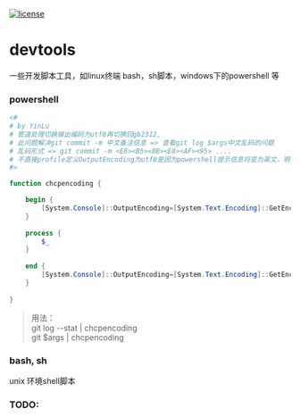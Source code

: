 [![license](https://img.shields.io/github/license/mashape/apistatus.svg)](https://github.com/dh9527/devtools)

# devtools

一些开发脚本工具，如linux终端 bash，sh脚本，windows下的powershell 等

### powershell

```powershell
<#
# by YinLu
# 管道处理切换输出编码为utf8再切换回gb2312,
# 此问题解决git commit -m 中文备注信息 => 查看git log $args中文乱码的问题
# 乱码形式 => git commit -m <E6><B5><8B><E8><AF><95> ....
# 不直接profile定义OutputEncoding为utf8是因为powershell提示信息将变为英文，明显不是想要的
#>

function chcpencoding {

	begin {
        [System.Console]::OutputEncoding=[System.Text.Encoding]::GetEncoding(65001)
    }
	
    process {
        $_
    }
	
    end {
        [System.Console]::OutputEncoding=[System.Text.Encoding]::GetEncoding(936)
    }
	
}
```

> 用法：  
git log --stat | chcpencoding  
git $args | chcpencoding

### bash, sh

unix 环境shell脚本

### TODO:


